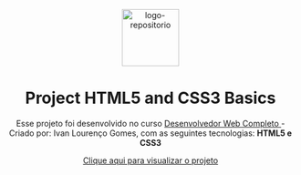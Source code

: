 <p align="center"> <img src="https://github.com/alvesvn/project-html-css-basics/assets/96539606/496881cf-e8f6-4f53-8090-8fa17d4db2fc" alt="logo-repositorio" height="100" widht="100" /></center>

<h1 align="center"> Project HTML5 and CSS3 Basics </h1>

<p align="center"> Esse projeto foi desenvolvido no curso <a href="https://www.udemy.com/course/desenvolvedor-web-front-end-completo-html-css-javascript-vue-js-e-git/" target: _blank> Desenvolvedor Web Completo </a> - Criado por: Ivan Lourenço Gomes, com as seguintes tecnologias: <strong> HTML5 e CSS3 </strong></center>


<p align="center"><a href="https://project-html-css-basics.vercel.app/" target="_blank">Clique aqui para visualizar o projeto</a></center>

